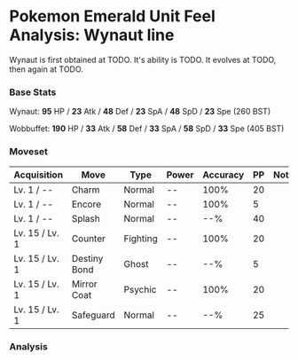 # Pokemon Emerald Unit Feel Analysis: Wynaut line

Wynaut is first obtained at TODO. It's ability is TODO. It evolves at TODO, then again at TODO.

### Base Stats

Wynaut: **95** HP / **23** Atk / **48** Def / **23** SpA / **48** SpD / **23** Spe (260 BST)

Wobbuffet: **190** HP / **33** Atk / **58** Def / **33** SpA / **58** SpD / **33** Spe (405 BST)

### Moveset

|Acquisition   |Move        |Type    |Power|Accuracy|PP |Notes                    |
|---           |---         |---     |---  |---     |---|---                      |
|Lv. 1 / --    |Charm       |Normal  |--   |100%    |20 |                         |
|Lv. 1 / --    |Encore      |Normal  |--   |100%    |5  |                         |
|Lv. 1 / --    |Splash      |Normal  |--   |--%     |40 |                         |
|Lv. 15 / Lv. 1|Counter     |Fighting|--   |100%    |20 |                         |
|Lv. 15 / Lv. 1|Destiny Bond|Ghost   |--   |--%     |5  |                         |
|Lv. 15 / Lv. 1|Mirror Coat |Psychic |--   |100%    |20 |                         |
|Lv. 15 / Lv. 1|Safeguard   |Normal  |--   |--%     |25 |                         |

### Analysis